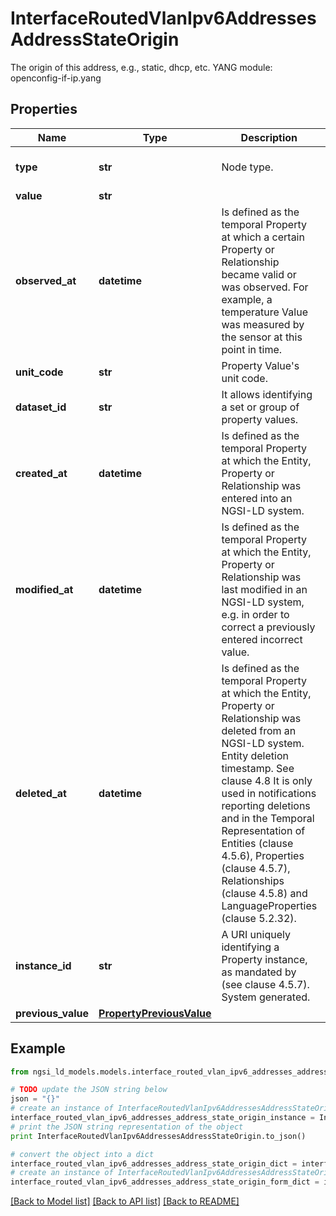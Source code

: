 # InterfaceRoutedVlanIpv6AddressesAddressStateOrigin

The origin of this address, e.g., static, dhcp, etc.  YANG module: openconfig-if-ip.yang 

## Properties

Name | Type | Description | Notes
------------ | ------------- | ------------- | -------------
**type** | **str** | Node type.  | [optional] [default to 'Property']
**value** | **str** |  | 
**observed_at** | **datetime** | Is defined as the temporal Property at which a certain Property or Relationship became valid or was observed. For example, a temperature Value was measured by the sensor at this point in time.  | [optional] 
**unit_code** | **str** | Property Value&#39;s unit code.  | [optional] 
**dataset_id** | **str** | It allows identifying a set or group of property values.  | [optional] 
**created_at** | **datetime** | Is defined as the temporal Property at which the Entity, Property or Relationship was entered into an NGSI-LD system.  | [optional] [readonly] 
**modified_at** | **datetime** | Is defined as the temporal Property at which the Entity, Property or Relationship was last modified in an NGSI-LD system, e.g. in order to correct a previously entered incorrect value.  | [optional] [readonly] 
**deleted_at** | **datetime** | Is defined as the temporal Property at which the Entity, Property or Relationship was deleted from an NGSI-LD system.  Entity deletion timestamp. See clause 4.8 It is only used in notifications reporting deletions and in the Temporal Representation of Entities (clause 4.5.6), Properties (clause 4.5.7), Relationships (clause 4.5.8) and LanguageProperties (clause 5.2.32).  | [optional] [readonly] 
**instance_id** | **str** | A URI uniquely identifying a Property instance, as mandated by (see clause 4.5.7). System generated.  | [optional] [readonly] 
**previous_value** | [**PropertyPreviousValue**](PropertyPreviousValue.md) |  | [optional] 

## Example

```python
from ngsi_ld_models.models.interface_routed_vlan_ipv6_addresses_address_state_origin import InterfaceRoutedVlanIpv6AddressesAddressStateOrigin

# TODO update the JSON string below
json = "{}"
# create an instance of InterfaceRoutedVlanIpv6AddressesAddressStateOrigin from a JSON string
interface_routed_vlan_ipv6_addresses_address_state_origin_instance = InterfaceRoutedVlanIpv6AddressesAddressStateOrigin.from_json(json)
# print the JSON string representation of the object
print InterfaceRoutedVlanIpv6AddressesAddressStateOrigin.to_json()

# convert the object into a dict
interface_routed_vlan_ipv6_addresses_address_state_origin_dict = interface_routed_vlan_ipv6_addresses_address_state_origin_instance.to_dict()
# create an instance of InterfaceRoutedVlanIpv6AddressesAddressStateOrigin from a dict
interface_routed_vlan_ipv6_addresses_address_state_origin_form_dict = interface_routed_vlan_ipv6_addresses_address_state_origin.from_dict(interface_routed_vlan_ipv6_addresses_address_state_origin_dict)
```
[[Back to Model list]](../README.md#documentation-for-models) [[Back to API list]](../README.md#documentation-for-api-endpoints) [[Back to README]](../README.md)



